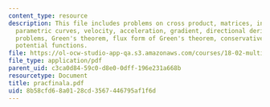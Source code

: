 ```yaml
---
content_type: resource
description: This file includes problems on cross product, matrices, inverse matrices,
  parametric curves, velocity, acceleration, gradient, directional derivative, max-min
  problems, Green's theorem, flux form of Green's theorem, conservative fields and
  potential functions.
file: https://ol-ocw-studio-app-qa.s3.amazonaws.com/courses/18-02-multivariable-calculus-spring-2006/8b58cfd68a0128cd3567446795af1f6d_pracfinala.pdf
file_type: application/pdf
parent_uid: c3ca0d84-59c0-d8e0-0dff-196e231a668b
resourcetype: Document
title: pracfinala.pdf
uid: 8b58cfd6-8a01-28cd-3567-446795af1f6d
---
```

